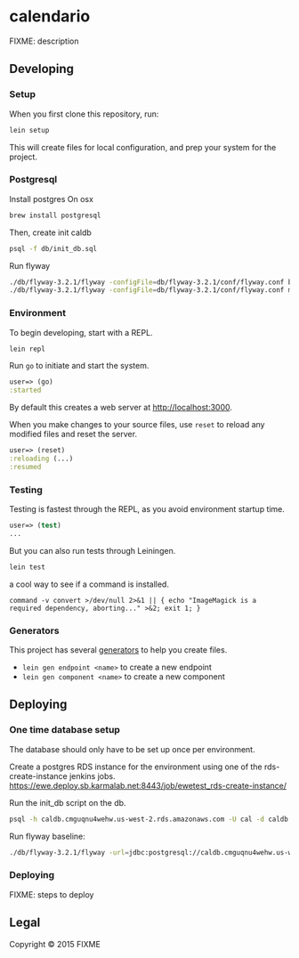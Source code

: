 # calendario

FIXME: description

## Developing

### Setup

When you first clone this repository, run:

```sh
lein setup
```

This will create files for local configuration, and prep your system
for the project.

### Postgresql

Install postgres
On osx
```sh
brew install postgresql
```

Then, create init caldb
```sh
psql -f db/init_db.sql
```

Run flyway
```sh
./db/flyway-3.2.1/flyway -configFile=db/flyway-3.2.1/conf/flyway.conf baseline
./db/flyway-3.2.1/flyway -configFile=db/flyway-3.2.1/conf/flyway.conf migrate
```

### Environment

To begin developing, start with a REPL.

```sh
lein repl
```

Run `go` to initiate and start the system.

```clojure
user=> (go)
:started
```

By default this creates a web server at <http://localhost:3000>.

When you make changes to your source files, use `reset` to reload any
modified files and reset the server.

```clojure
user=> (reset)
:reloading (...)
:resumed
```

### Testing

Testing is fastest through the REPL, as you avoid environment startup
time.

```clojure
user=> (test)
...
```

But you can also run tests through Leiningen.

```sh
lein test
```
a cool way to see if a command is installed.
```
command -v convert >/dev/null 2>&1 || { echo "ImageMagick is a required dependency, aborting..." >&2; exit 1; }
```
### Generators

This project has several [generators][] to help you create files.

* `lein gen endpoint <name>` to create a new endpoint
* `lein gen component <name>` to create a new component

[generators]: https://github.com/weavejester/lein-generate

## Deploying

### One time database setup
The database should only have to be set up once per environment.

Create a postgres RDS instance for the environment using one of the rds-create-instance jenkins jobs.
https://ewe.deploy.sb.karmalab.net:8443/job/ewetest_rds-create-instance/

Run the init_db script on the db.
```sh
psql -h caldb.cmguqnu4wehw.us-west-2.rds.amazonaws.com -U cal -d caldb -f db/init_db.sql
```

Run flyway baseline:
```sh
./db/flyway-3.2.1/flyway -url=jdbc:postgresql://caldb.cmguqnu4wehw.us-west-2.rds.amazonaws.com:5432/caldb -user=caldba -password=333BlackTower baseline
```

### Deploying

FIXME: steps to deploy

## Legal

Copyright © 2015 FIXME
